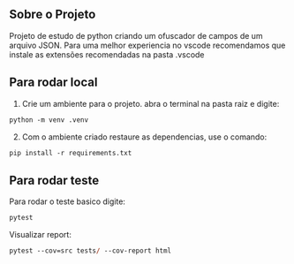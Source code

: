 ## Sobre o Projeto

Projeto de estudo de python criando um ofuscador de campos de um arquivo JSON.
Para uma melhor experiencia no vscode recomendamos que instale as extensões recomendadas na pasta .vscode

## Para rodar local

1. Crie um ambiente para o projeto. abra o terminal na pasta raiz e digite:

```ps
python -m venv .venv
```

2. Com o ambiente criado restaure as dependencias, use o comando:

```ps
pip install -r requirements.txt
```

## Para rodar teste

Para rodar o teste basico digite:

```ps
pytest
```

Visualizar report:

```ps
pytest --cov=src tests/ --cov-report html
```

